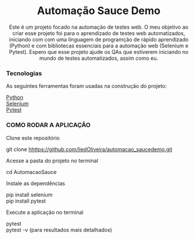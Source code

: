 <h1 align="center">Automação Sauce Demo</h1>

<p align="center"> Este é um projeto focado na automação de testes web.  O meu objetivo ao criar esse projeto foi para o aprendizado de testes web automatizados, iniciando com com uma línguagem de programção de rápido aprendizado (Python) e com bibliotecas essenciais para a automação web (Selenium e Pytest).  Espero que esse projeto ajude os QAs que estiverem iniciando no mundo de testes automatizados, assim como eu.</p>

<h3 align="left">Tecnologias</h3>
<p align="left">As seguintes ferramentas foram usadas na construção do projeto:
</p>

[Python](<https://www.python.org/>)  
[Selenium](<https://www.selenium.dev/>)  
[Pytest](<https://docs.pytest.org/en/8.0.x/>)  

<h3 align="left">COMO RODAR A APLICAÇÃO</h3>  

<p align="left">Clone este repositório</p>  

git clone <hhttps://github.com/liedOliveira/automacao_saucedemo.git>

<p align="left">Acesse a pasta do projeto no terminal</p>  

cd AutomacaoSauce

<p align="left">Instale as dependências</p>  

pip install selenium  
pip install pytest

<p align="left">Execute a aplicação no terminal</p>  

pytest  
pytest -v (para resultados mais detalhados)




